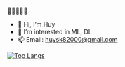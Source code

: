 👋👋👋👋👋
- 👋 Hi, I’m Huy
- 👀 I’m interested in ML, DL
- 📫 Email: <huysk82000@gmail.com>

[![Top Langs](https://github-readme-stats.vercel.app/api/top-langs/?username=huycq1712)](https://github.com/anuraghazra/github-readme-stats)
<!---
huycq1712/huycq1712 is a ✨ special ✨ repository because its `README.md` (this file) appears on your GitHub profile.
You can click the Preview link to take a look at your changes.
--->
